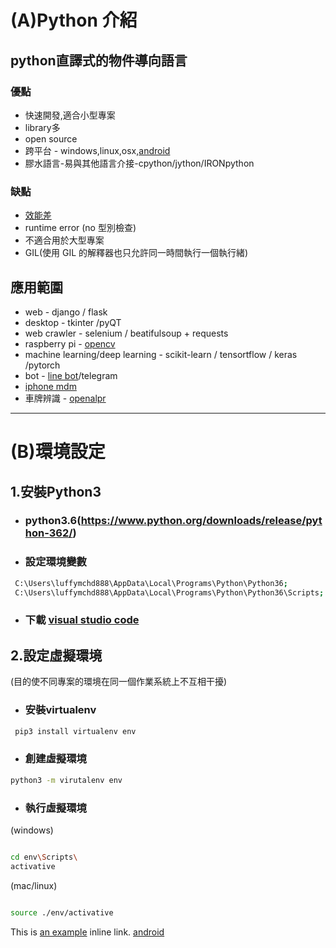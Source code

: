 # (A)Python 介紹
## python直譯式的物件導向語言
 ### 優點
 * 快速開發,適合小型專案
 * library多
 * open source
 * 跨平台 - windows,linux,osx,[android](https://dotblogs.com.tw/eggstudio/2017/07/19/085851) 
 * 膠水語言-易與其他語言介接-cpython/jython/IRONpython
 ### 缺點                  
 * [效能差](https://www.cnblogs.com/savorboard/p/dotnet-benchmarks.html)
 * runtime error (no 型別檢查)
 * 不適合用於大型專案
 * GIL(使用 GIL 的解釋器也只允許同一時間執行一個執行緒)

          
## 應用範圍
  *  web - django / flask
  *  desktop - tkinter /pyQT
  *  web crawler - selenium / beatifulsoup + requests
  *  raspberry pi - [opencv](https://www.facebook.com/100009153019778/videos/2101438776837869/)
  *  machine learning/deep learning - scikit-learn / tensortflow / keras /pytorch
  *  bot - [line bot](https://github.com/line/line-bot-sdk-python)/telegram
  *  [iphone mdm](https://github.com/project-imas/mdm-server)
  *  車牌辨識 - [openalpr](https://github.com/openalpr/openalpr)
  

***

# (B)環境設定
## 1.安裝Python3
  * ### python3.6(https://www.python.org/downloads/release/python-362/)
  
  * ### 設定環境變數
```sh      
 C:\Users\luffymchd888\AppData\Local\Programs\Python\Python36;
 C:\Users\luffymchd888\AppData\Local\Programs\Python\Python36\Scripts;
```
  * ### 下載 [visual studio code](https://code.visualstudio.com/download)

## 2.設定虛擬環境 
  (目的使不同專案的環境在同一個作業系統上不互相干擾)
  * ### 安裝virtualenv
 
 ```sh
  pip3 install virtualenv env
  ```
  * ### 創建虛擬環境
  ```sh
  python3 -m virutalenv env 
  ```
  
  * ### 執行虛擬環境
  
  (windows)
  ```sh
  
  cd env\Scripts\
  activative
  
  ```
  
  (mac/linux)
  ```sh
  
  source ./env/activative
  ```
This is [an example](http://example.com/ "Title") inline link.
[android](https://dotblogs.com.tw/eggstudio/2017/07/19/085851)
